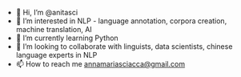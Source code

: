 - 👋 Hi, I’m @anitasci
- 👀 I’m interested in NLP - language annotation, corpora creation, machine translation, AI
- 🌱 I’m currently learning Python
- 💞️ I’m looking to collaborate with linguists, data scientists, chinese language experts in NLP
- 📫 How to reach me annamariasciacca@gmail.com

<!---
anitasci/anitasci is a ✨ special ✨ repository because its `README.md` (this file) appears on your GitHub profile.
You can click the Preview link to take a look at your changes.
--->
